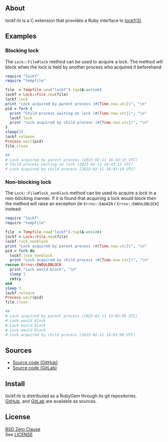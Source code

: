 ## About

lockf.rb is a C extension that provides a Ruby interface to
[lockf(3)](https://man.freebsd.org/cgi/man.cgi?query=lockf&sektion=3).

## Examples

### Blocking lock

The `Lock::File#lock` method can be used to acquire a lock. The method will
block when the lock is held by another process who acquired it beforehand:

```ruby
require "lockf"
require "tempfile"

file  = Tempfile.new("lockf").tap(&:unlink)
lockf = Lock::File.new(file)
lockf.lock
print "Lock acquired by parent process (#{Time.now.utc})", "\n"
pid = fork {
  print "Child process waiting on lock (#{Time.now.utc})", "\n"
  lockf.lock
  print "Lock acquired by child process (#{Time.now.utc})", "\n"
}
sleep(3)
lockf.release
Process.wait(pid)
file.close

##
# Lock acquired by parent process (2023-02-11 16:43:15 UTC)
# Child process waiting on lock (2023-02-11 16:43:15 UTC)
# Lock acquired by child process (2023-02-11 16:43:18 UTC)
```

### Non-blocking lock

The `Lock::File#lock_nonblock` method can be used to acquire a lock
in a non-blocking manner. If it is found that acquiring a lock would
block then the method will raise an exception (ie `Errno::EAGAIN` /
`Errno::EWOULDBLOCK`) instead:

```ruby
require "lockf"
require "tempfile"

file  = Tempfile.new("lockf").tap(&:unlink)
lockf = Lock::File.new(file)
lockf.lock_nonblock
print "Lock acquired by parent process (#{Time.now.utc})", "\n"
pid = fork do
  lockf.lock_nonblock
  print "Lock acquired by child process (#{Time.now.utc})", "\n"
rescue Errno::EWOULDBLOCK
  print "Lock would block", "\n"
  sleep 1
  retry
end
sleep 3
lockf.release
Process.wait(pid)
file.close

##
# Lock acquired by parent process (2023-02-11 19:03:05 UTC)
# Lock would block
# Lock would block
# Lock would block
# Lock acquired by child process (2023-02-11 19:03:08 UTC)
```

## Sources

* [Source code (GitHub)](https://github.com/0x1eef/lockf.rb#readme)
* [Source code (GitLab)](https://gitlab.com/0x1eef/lockf.rb#about)

## Install

lockf.rb is distributed as a RubyGem through its git repositories. <br>
[GitHub](https://github.com/0x1eef/lockf.rb),
and
[GitLab](https://gitlab.com/0x1eef/lockf.rb)
are available as sources.

## License

[BSD Zero Clause](https://choosealicense.com/licenses/0bsd/)
<br>
See [LICENSE](./LICENSE)

